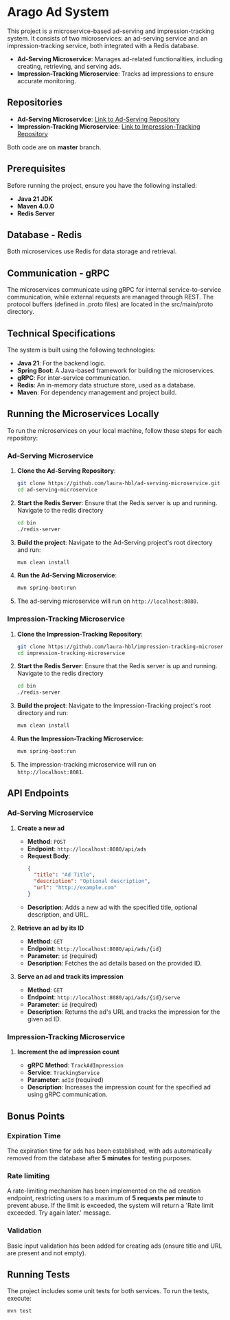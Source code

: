 # Arago Ad System

This project is a microservice-based ad-serving and impression-tracking system. It consists of two microservices: an ad-serving service and an impression-tracking service, both integrated with a Redis database.

- **Ad-Serving Microservice**: Manages ad-related functionalities, including creating, retrieving, and serving ads.
- **Impression-Tracking Microservice**: Tracks ad impressions to ensure accurate monitoring.

## Repositories

- **Ad-Serving Microservice**: [Link to Ad-Serving Repository](https://github.com/laura-hbl/ad-serving-microservice.git)
- **Impression-Tracking Microservice**: [Link to Impression-Tracking Repository](https://github.com/laura-hbl/impression-tracking-microservice.git)

Both code are on **master** branch.

## Prerequisites

Before running the project, ensure you have the following installed:

- **Java 21 JDK**
- **Maven 4.0.0**
- **Redis Server**

## Database - Redis

Both microservices use Redis for data storage and retrieval.

## Communication - gRPC

The microservices communicate using gRPC for internal service-to-service communication, while external requests are managed through REST.
The protocol buffers (defined in .proto files) are located in the src/main/proto directory.

## Technical Specifications

The system is built using the following technologies:

- **Java 21**: For the backend logic.
- **Spring Boot**: A Java-based framework for building the microservices.
- **gRPC**: For inter-service communication.
- **Redis**: An in-memory data structure store, used as a database.
- **Maven**: For dependency management and project build.

## Running the Microservices Locally

To run the microservices on your local machine, follow these steps for each repository:

### Ad-Serving Microservice

1. **Clone the Ad-Serving Repository**:
   ```bash
   git clone https://github.com/laura-hbl/ad-serving-microservice.git
   cd ad-serving-microservice
   ```
2. **Start the Redis Server**: Ensure that the Redis server is up and running.
   Navigate to the redis directory
   ```bash
   cd bin
   ./redis-server
   ```
3. **Build the project**: Navigate to the Ad-Serving project's root directory and run:
   ```bash
   mvn clean install
   ```
4. **Run the Ad-Serving Microservice**:
   ```bash
   mvn spring-boot:run
   ```
5. The ad-serving microservice will run on `http://localhost:8080`.

### Impression-Tracking Microservice

1. **Clone the Impression-Tracking Repository**:
   ```bash
   git clone https://github.com/laura-hbl/impression-tracking-microservice.git
   cd impression-tracking-microservice
   ```
2. **Start the Redis Server**: Ensure that the Redis server is up and running.
   Navigate to the redis directory
   ```bash
   cd bin
   ./redis-server
   ```
3. **Build the project**: Navigate to the Impression-Tracking project's root directory and run:
   ```bash
   mvn clean install
   ```
4. **Run the Impression-Tracking Microservice**:
   ```bash
   mvn spring-boot:run
   ```
5. The impression-tracking microservice will run on `http://localhost:8081`.

## API Endpoints

### Ad-Serving Microservice

1. **Create a new ad**

   - **Method**: `POST`
   - **Endpoint**: `http://localhost:8080/api/ads`
   - **Request Body**:
     ```json
     {
       "title": "Ad Title", 
       "description": "Optional description", 
       "url": "http://example.com"
     }
     ```
   - **Description**: Adds a new ad with the specified title, optional description, and URL.

2. **Retrieve an ad by its ID**

   - **Method**: `GET`
   - **Endpoint**: `http://localhost:8080/api/ads/{id}`
   - **Parameter**: `id` (required)
   - **Description**: Fetches the ad details based on the provided ID.

3. **Serve an ad and track its impression**

   - **Method**: `GET`
   - **Endpoint**: `http://localhost:8080/api/ads/{id}/serve`
   - **Parameter**: `id` (required)
   - **Description**: Returns the ad's URL and tracks the impression for the given ad ID.

### Impression-Tracking Microservice

1. **Increment the ad impression count**

   - **gRPC Method**: `TrackAdImpression`
   - **Service**: `TrackingService`
   - **Parameter**: `adId` (required)
   - **Description**: Increases the impression count for the specified ad using gRPC communication.

## Bonus Points

### Expiration Time

The expiration time for ads has been established, with ads automatically removed from the database after **5 minutes** for testing purposes.

### Rate limiting

A rate-limiting mechanism has been implemented on the ad creation endpoint, restricting users to a maximum of **5 requests per minute** to prevent abuse. If the limit is exceeded, the system will return a 'Rate limit exceeded. Try again later.' message.

### Validation

Basic input validation has been added for creating ads (ensure title and URL are present and not empty).

## Running Tests

The project includes some unit tests for both services. To run the tests, execute:

```bash
mvn test
```